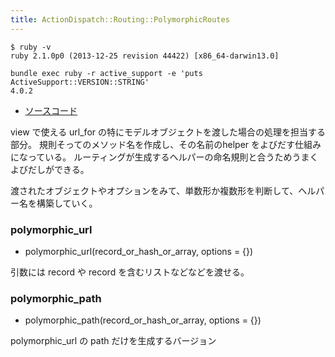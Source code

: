 ```yaml
---
title: ActionDispatch::Routing::PolymorphicRoutes
---
```


```
$ ruby -v
ruby 2.1.0p0 (2013-12-25 revision 44422) [x86_64-darwin13.0]
```

```
bundle exec ruby -r active_support -e 'puts ActiveSupport::VERSION::STRING'
4.0.2
```

* [ソースコード](https://github.com/rails/rails/blob/4-0-stable/actionpack/lib/action_dispatch/routing/polymorphic_routes.rb)

view で使える url_for の特にモデルオブジェクトを渡した場合の処理を担当する部分。
規則そってのメソッド名を作成し、その名前のhelper をよびだす仕組みになっている。
ルーティングが生成するヘルパーの命名規則と合うためうまくよびだしができる。

渡されたオブジェクトやオプションをみて、単数形か複数形を判断して、ヘルパー名を構築していく。

### polymorphic_url

* polymorphic_url(record_or_hash_or_array, options = {})

引数には record や record を含むリストなどなどを渡せる。

### polymorphic_path

* polymorphic_path(record_or_hash_or_array, options = {})

polymorphic_url の path だけを生成するバージョン
